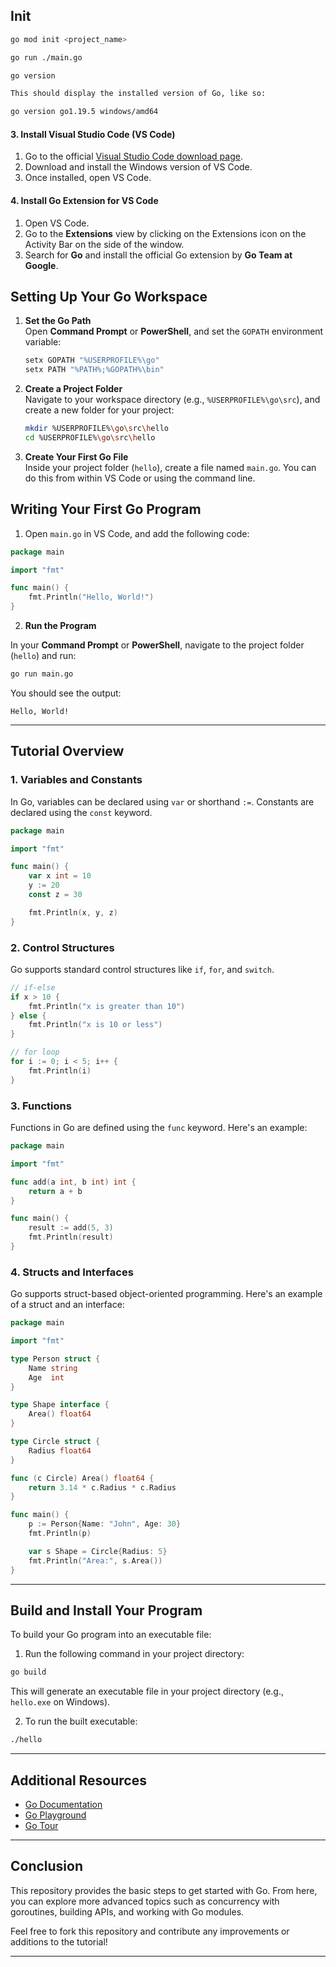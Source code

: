 ## Init

```bash
go mod init <project_name>
```
```bash
go run ./main.go
```
```bash
go version
```

```markdown
This should display the installed version of Go, like so:

go version go1.19.5 windows/amd64
```

#### 3. Install Visual Studio Code (VS Code)

1. Go to the official [Visual Studio Code download page](https://code.visualstudio.com/).
2. Download and install the Windows version of VS Code.
3. Once installed, open VS Code.

#### 4. Install Go Extension for VS Code

1. Open VS Code.
2. Go to the **Extensions** view by clicking on the Extensions icon on the Activity Bar on the side of the window.
3. Search for **Go** and install the official Go extension by **Go Team at Google**.



## Setting Up Your Go Workspace

1. **Set the Go Path**  
   Open **Command Prompt** or **PowerShell**, and set the `GOPATH` environment variable:

   ```bash
   setx GOPATH "%USERPROFILE%\go"
   setx PATH "%PATH%;%GOPATH%\bin"
   ```

2. **Create a Project Folder**  
   Navigate to your workspace directory (e.g., `%USERPROFILE%\go\src`), and create a new folder for your project:

   ```bash
   mkdir %USERPROFILE%\go\src\hello
   cd %USERPROFILE%\go\src\hello
   ```

3. **Create Your First Go File**  
   Inside your project folder (`hello`), create a file named `main.go`. You can do this from within VS Code or using the command line.



## Writing Your First Go Program

1. Open `main.go` in VS Code, and add the following code:

```go
package main

import "fmt"

func main() {
    fmt.Println("Hello, World!")
}
```

2. **Run the Program**

In your **Command Prompt** or **PowerShell**, navigate to the project folder (`hello`) and run:

```bash
go run main.go
```

You should see the output:
```
Hello, World!
```

---

## Tutorial Overview

### 1. **Variables and Constants**

In Go, variables can be declared using `var` or shorthand `:=`. Constants are declared using the `const` keyword.

```go
package main

import "fmt"

func main() {
    var x int = 10
    y := 20
    const z = 30

    fmt.Println(x, y, z)
}
```

### 2. **Control Structures**

Go supports standard control structures like `if`, `for`, and `switch`.

```go
// if-else
if x > 10 {
    fmt.Println("x is greater than 10")
} else {
    fmt.Println("x is 10 or less")
}

// for loop
for i := 0; i < 5; i++ {
    fmt.Println(i)
}
```

### 3. **Functions**

Functions in Go are defined using the `func` keyword. Here's an example:

```go
package main

import "fmt"

func add(a int, b int) int {
    return a + b
}

func main() {
    result := add(5, 3)
    fmt.Println(result)
}
```

### 4. **Structs and Interfaces**

Go supports struct-based object-oriented programming. Here's an example of a struct and an interface:

```go
package main

import "fmt"

type Person struct {
    Name string
    Age  int
}

type Shape interface {
    Area() float64
}

type Circle struct {
    Radius float64
}

func (c Circle) Area() float64 {
    return 3.14 * c.Radius * c.Radius
}

func main() {
    p := Person{Name: "John", Age: 30}
    fmt.Println(p)

    var s Shape = Circle{Radius: 5}
    fmt.Println("Area:", s.Area())
}
```

---

## Build and Install Your Program

To build your Go program into an executable file:

1. Run the following command in your project directory:

```bash
go build
```

This will generate an executable file in your project directory (e.g., `hello.exe` on Windows).

2. To run the built executable:

```bash
./hello
```

---

## Additional Resources

- [Go Documentation](https://go.dev/doc/)
- [Go Playground](https://go.dev/play/)
- [Go Tour](https://tour.golang.org/)

---

## Conclusion

This repository provides the basic steps to get started with Go. From here, you can explore more advanced topics such as concurrency with goroutines, building APIs, and working with Go modules.

Feel free to fork this repository and contribute any improvements or additions to the tutorial!

---

